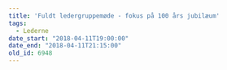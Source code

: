 ```yaml
---
title: 'Fuldt ledergruppemøde - fokus på 100 års jubilæum'
tags:
  - Lederne
date_start: "2018-04-11T19:00:00"
date_end: "2018-04-11T21:15:00"
old_id: 6948
---
```

